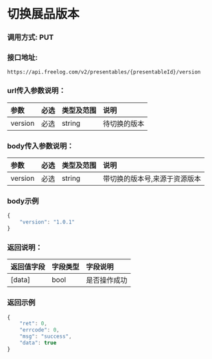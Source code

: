 # 切换展品版本

### 调用方式: PUT

### 接口地址:

```
https://api.freelog.com/v2/presentables/{presentableId}/version
```

### url传入参数说明：

| 参数 | 必选 | 类型及范围 | 说明  |
| :--- | :--- | :--- | :---  |
| version | 必选 | string | 待切换的版本 |


### body传入参数说明：

| 参数 | 必选 | 类型及范围 | 说明  |
| :--- | :--- | :--- | :---  | 
| version | 必选 | string | 带切换的版本号,来源于资源版本 |

### body示例

```js
{
	"version": "1.0.1"
}
```

### 返回说明：


| 返回值字段 | 字段类型 | 字段说明 |
| :--- | :--- | :--- |
| [data] | bool | 是否操作成功 |

### 返回示例

```js
{
    "ret": 0,
    "errcode": 0,
    "msg": "success",
    "data": true
}
```
